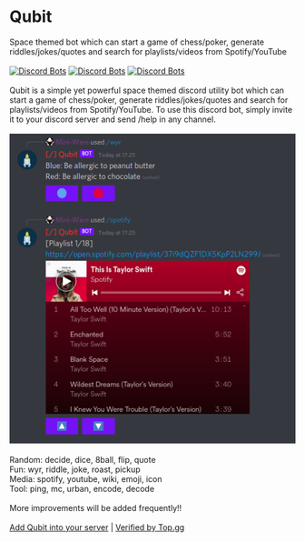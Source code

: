 # Qubit
Space themed bot which can start a game of chess/poker, generate riddles/jokes/quotes and search for playlists/videos from Spotify/YouTube</br></br>
[![Discord Bots](https://top.gg/api/widget/status/826031374766440459.svg)](https://top.gg/bot/826031374766440459)
[![Discord Bots](https://top.gg/api/widget/servers/826031374766440459.svg)](https://top.gg/bot/826031374766440459)
[![Discord Bots](https://top.gg/api/widget/owner/826031374766440459.svg)](https://top.gg/bot/826031374766440459)</br></br>
Qubit is a simple yet powerful space themed discord utility bot which can start a game of chess/poker, generate riddles/jokes/quotes and search for playlists/videos from Spotify/YouTube. To use this discord bot, simply invite it to your discord server and send /help in any channel.</br></br>
![](https://github.com/Mini-Ware/Qubit/blob/main/working.png)</br></br>
Random: decide, dice, 8ball, flip, quote</br>
Fun: wyr, riddle, joke, roast, pickup</br>
Media: spotify, youtube, wiki, emoji, icon</br>
Tool: ping, mc, urban, encode, decode</br></br>
More improvements will be added frequently!!</br></br>
 [Add Qubit into your server](https://dsc.gg/qubit) | [Verified by Top.gg](https://top.gg/bot/826031374766440459)
